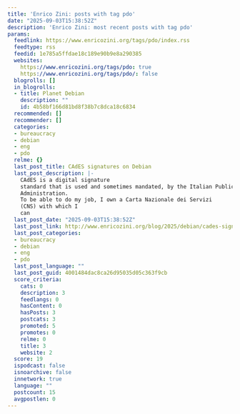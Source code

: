 ```yaml
---
title: 'Enrico Zini: posts with tag pdo'
date: "2025-09-03T15:38:52Z"
description: 'Enrico Zini: most recent posts with tag pdo'
params:
  feedlink: https://www.enricozini.org/tags/pdo/index.rss
  feedtype: rss
  feedid: 1e785a5ffdae18c189e90b9e8a290385
  websites:
    https://www.enricozini.org/tags/pdo: true
    https://www.enricozini.org/tags/pdo/: false
  blogrolls: []
  in_blogrolls:
  - title: Planet Debian
    description: ""
    id: 4b58bf166d81bd8f38b7c8dca18c6834
  recommended: []
  recommender: []
  categories:
  - bureaucracy
  - debian
  - eng
  - pdo
  relme: {}
  last_post_title: CAdES signatures on Debian
  last_post_description: |-
    CAdES is a digital signature
    standard that is used and sometimes mandated, by the Italian Public
    Administration.
    To be able to do my job, I own a Carta Nazionale dei Servizi
    (CNS) with which I
    can
  last_post_date: "2025-09-03T15:38:52Z"
  last_post_link: http://www.enricozini.org/blog/2025/debian/cades-signatures-on-debian
  last_post_categories:
  - bureaucracy
  - debian
  - eng
  - pdo
  last_post_language: ""
  last_post_guid: 4001484dac8ca26d95035d05c363f9cb
  score_criteria:
    cats: 0
    description: 3
    feedlangs: 0
    hasContent: 0
    hasPosts: 3
    postcats: 3
    promoted: 5
    promotes: 0
    relme: 0
    title: 3
    website: 2
  score: 19
  ispodcast: false
  isnoarchive: false
  innetwork: true
  language: ""
  postcount: 15
  avgpostlen: 0
---
```

